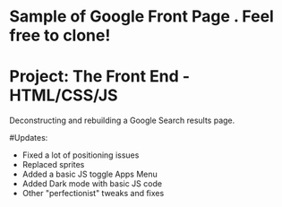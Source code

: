 # Sample of Google Front Page . Feel free to clone!
# Project: The Front End - HTML/CSS/JS
  Deconstructing and rebuilding a Google Search results page.

#Updates:
* Fixed a lot of positioning issues
* Replaced sprites
* Added a basic JS toggle Apps Menu
* Added Dark mode with basic JS code
* Other "perfectionist" tweaks and fixes

